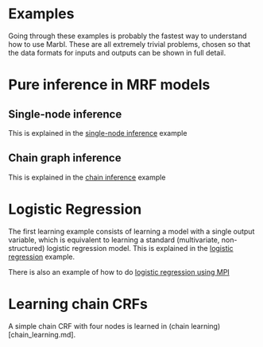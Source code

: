 Examples
=====

Going through these examples is probably the fastest way to understand how to use Marbl.  These are all extremely trivial problems, chosen so that the data formats for inputs and outputs can be shown in full detail.

# Pure inference in MRF models

## Single-node inference

This is explained in the [single-node inference](singlenode_inference.md) example

## Chain graph inference

This is explained in the [chain inference](chain_inference.md) example

# Logistic Regression

The first learning example consists of learning a model with a single output variable, which is equivalent to learning a standard (multivariate, non-structured) logistic regression model.  This is explained in the [logistic regression](logistic_regression.md) example.

There is also an example of how to do [logistic regression using MPI](logistic_regression_mpi.md)

# Learning chain CRFs

A simple chain CRF with four nodes is learned in (chain learning)[chain_learning.md].